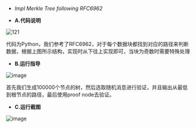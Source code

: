 - *Impl Merkle Tree following RFC6962*


- **A.代码说明**


![121](https://user-images.githubusercontent.com/105535337/181878030-7446a920-5062-4dd2-a5e5-94e03fdefcaa.png)


代码为Python，我们参考了RFC6962，对于每个数据块都找到对应的路径来判断数据，根据上图所示结构，实现时从下往上实现即可，当块为奇数时需要特殊处理


- **B.运行指导**


![image](https://user-images.githubusercontent.com/105535337/181878162-9abb2a88-537a-42f0-be22-d759eb1528d5.png)


首先我们生成100000个节点的树，然后选取随机消息进行验证，并且输出从最低到根节点的路径，最后使用proof node去验证。


- **C.运行截图**


![image](https://user-images.githubusercontent.com/105535337/181878210-cfe98178-d488-4f6d-ae31-fb8196882f65.png)

